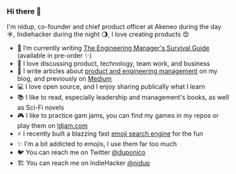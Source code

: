 ### Hi there 👋

I'm nidup, co-founder and chief product officer at Akeneo during the day ☀, Indiehacker during the night 🌖, I love creating products 😍

- 📖 I’m currently writing [The Engineering Manager's Survival Guide](https://nidup.io/the-engineering-managers-survival-guide) (available in pre-order ✨) 
- 💬 I love discussing product, technology, team work, and business
- 📝 I write articles about [product and engineering management](https://nidup.io/) on my blog, and previously on [Medium](https://medium.com/@nidup)
- 💻 I love open source, and I enjoy sharing publically what I learn
- 📚 I like to read, especially leadership and management's books, as well as Sci-Fi novels
- 🎮 I like to practice gam jams, you can find my games in my repos or play them on [ldjam.com](https://ldjam.com/users/nidup/games)
- ⚡ I recently built a blazzing fast [emoji search engine](https://instantemoji.nidup.io/) for the fun 
- ✨ I'm a bit addicted to emojis, I use them far too much
- 🐦 You can reach me on Twitter [@duponico](https://twitter.com/duponico)
- 🏗 You can reach me on IndieHacker [@nidup](https://www.indiehackers.com/nidup)
